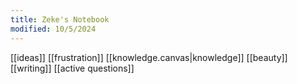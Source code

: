 ```yaml
---
title: Zeke's Notebook
modified: 10/5/2024
---
```

[[ideas]]
[[frustration]]
[[knowledge.canvas|knowledge]]
[[beauty]]
[[writing]]
[[active questions]]
